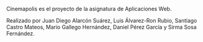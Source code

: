 Cinemapolis es el proyecto de la asignatura de Aplicaciones Web.

Realizado por Juan Diego Alarcón Suárez, Luis Álvarez-Ron Rubio, Santiago Castro Mateos, Mario Gallego Hernández, Daniel Pérez García y Sirma Sosa Fernández.
